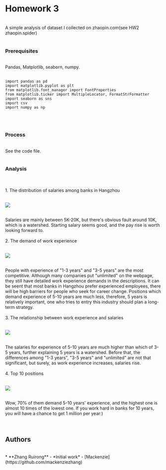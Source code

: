 # Homework 3
</br>
A simple analysis of dataset I collected on zhaopin.com(see HW2 zhaopin.spider)
</br>
</br>

### Prerequisites
</br>
Pandas, Matplotlib, seaborn, numpy.
</br></br>

```
import pandas as pd
import matplotlib.pyplot as plt
from matplotlib.font_manager import FontProperties
from matplotlib.ticker import MultipleLocator, FormatStrFormatter  
import seaborn as sns
import csv
import numpy as np
```
</br>
</br>

### Process 
</br>
See the code file.
</br>
</br>

### Analysis 
</br>
</br>
1. The distribution of salaries among banks in Hangzhou
</br></br>

![](hkbu-big-data-media/Homework3/总体薪酬.png)

</br>
Salaries are mainly between 5K-20K, but there's obvious fault around 10K, which is a watershed. Starting salary seems good, and the pay rise is worth looking forward to.  
</br></br>
2. The demand of work experience 
</br></br>

![](hkbu-big-data-media/Homework3/工作经验.png)

</br>
People with experience of "1-3 years" and "3-5 years" are the most competitive. Although many companies put "unlimited" on the webpage, they still have detailed work experience demands in the descriptions. It can be seent that most banks in Hangzhou prefer experienced employees, there will be high barriers for people who seek for career change. Positions which demand experience of 5-10 years are much less, therefore, 5 years is relatively important, one who tries to entry this industry should plan a long-term strategy. 
</br></br>
3. The relationship between work experience and salaries
</br></br>

![](hkbu-big-data-media/Homework3/不同工作经验薪酬.png)

</br>
The salaries for experience of 5-10 years are much higher than which of 3-5 years, further explaining 5 years is a watershed. Before that, the differences among "1-3 years", "3-5 years" and "unlimited" are not that significant, but surely, as work experience increases, salaries rise.
</br></br>
4. Top 10 positions
</br></br>

![](hkbu-big-data-media/Homework3/WechatIMG565.jpeg)

</br>
Wow, 70% of them demand 5-10 years' experience, and the highest one is almost 10 times of the lowest one. If you work hard in banks for 10 years, you will have a chance to get 1 million per year:) 
</br>
</br></br>


## Authors
</br>
* **Zhang Ruirong** - *Initial work* - [Mackenzie](https://github.com/mackenziezhang)


